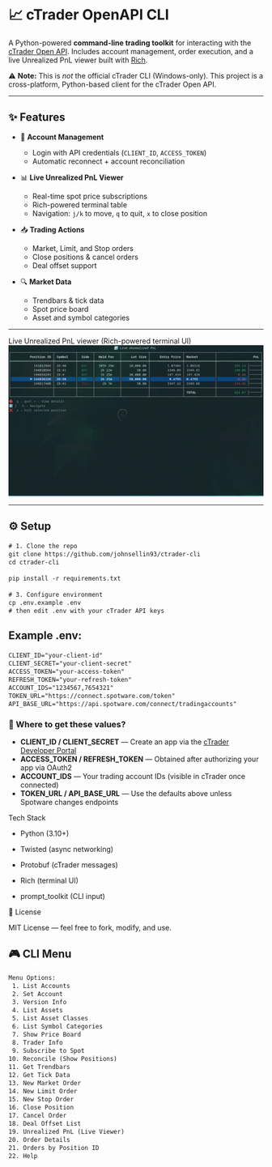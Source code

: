 
# 📈 cTrader OpenAPI CLI

A Python-powered **command-line trading toolkit** for interacting with the [cTrader Open API](https://connect.spotware.com/).
Includes account management, order execution, and a live Unrealized PnL viewer built with [Rich](https://github.com/Textualize/rich).

⚠️ **Note:** This is *not* the official cTrader CLI (Windows-only).
This project is a cross-platform, Python-based client for the cTrader Open API.


---

## ✨ Features

- 🔑 **Account Management**
  - Login with API credentials (`CLIENT_ID`, `ACCESS_TOKEN`)
  - Automatic reconnect + account reconciliation

- 📊 **Live Unrealized PnL Viewer**
  - Real-time spot price subscriptions
  - Rich-powered terminal table
  - Navigation: `j/k` to move, `q` to quit, `x` to close position

- 📥 **Trading Actions**
  - Market, Limit, and Stop orders
  - Close positions & cancel orders
  - Deal offset support

- 🔍 **Market Data**
  - Trendbars & tick data
  - Spot price board
  - Asset and symbol categories

---

Live Unrealized PnL viewer (Rich-powered terminal UI)
![Demo](output.gif)

---


## ⚙️ Setup

```
# 1. Clone the repo
git clone https://github.com/johnsellin93/ctrader-cli
cd ctrader-cli

pip install -r requirements.txt

# 3. Configure environment
cp .env.example .env
# then edit .env with your cTrader API keys
```

## Example .env:
```
CLIENT_ID="your-client-id"
CLIENT_SECRET="your-client-secret"
ACCESS_TOKEN="your-access-token"
REFRESH_TOKEN="your-refresh-token"
ACCOUNT_IDS="1234567,7654321"
TOKEN_URL="https://connect.spotware.com/token"
API_BASE_URL="https://api.spotware.com/connect/tradingaccounts"
```

### 🔑 Where to get these values?

- **CLIENT_ID / CLIENT_SECRET** — Create an app via the [cTrader Developer Portal](https://connect.spotware.com/apps)
- **ACCESS_TOKEN / REFRESH_TOKEN** — Obtained after authorizing your app via OAuth2
- **ACCOUNT_IDS** — Your trading account IDs (visible in cTrader once connected)
- **TOKEN_URL / API_BASE_URL** — Use the defaults above unless Spotware changes endpoints


Tech Stack

- Python (3.10+)

- Twisted (async networking)

- Protobuf (cTrader messages)

- Rich (terminal UI)

- prompt_toolkit (CLI input)

📜 License

MIT License — feel free to fork, modify, and use.

## 🎮 CLI Menu
```
Menu Options:
 1. List Accounts
 2. Set Account
 3. Version Info
 4. List Assets
 5. List Asset Classes
 6. List Symbol Categories
 7. Show Price Board
 8. Trader Info
 9. Subscribe to Spot
10. Reconcile (Show Positions)
11. Get Trendbars
12. Get Tick Data
13. New Market Order
14. New Limit Order
15. New Stop Order
16. Close Position
17. Cancel Order
18. Deal Offset List
19. Unrealized PnL (Live Viewer)
20. Order Details
21. Orders by Position ID
22. Help
```
